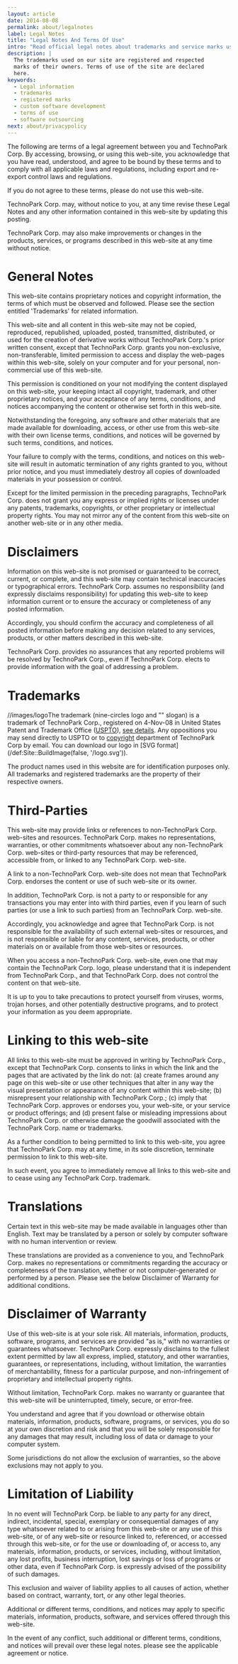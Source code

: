 ```yaml
---
layout: article
date: 2014-08-08
permalink: about/legalnotes
label: Legal Notes
title: "Legal Notes And Terms Of Use"
intro: "Read official legal notes about trademarks and service marks used online"
description: |
  The trademarks used on our site are registered and respected
  marks of their owners. Terms of use of the site are declared
  here.
keywords:
  - Legal information
  - trademarks
  - registered marks
  - custom software development
  - terms of use
  - software outsourcing
next: about/privacypolicy
---
```


The following are terms of a legal agreement between you and TechnoPark Corp. By accessing, 
browsing, or using this web-site, you acknowledge that you have read, understood, and agree to be 
bound by these terms and to comply with all applicable laws and regulations, including export and 
re-export control laws and regulations.

If you do not agree to these terms, please do not use this web-site.

TechnoPark Corp. may, without notice to you, at any time revise these Legal Notes and any other 
information contained in this web-site by updating this posting.

TechnoPark Corp. may also make improvements or changes in the products, services, or programs 
described in this web-site at any time without notice.

<h1>General Notes</h1>

This web-site contains proprietary notices and copyright information, the terms of which must be 
observed and followed. Please see the section entitled 'Trademarks' for related information.

This web-site and all content in this web-site may not be copied, reproduced, republished, uploaded, 
posted, transmitted, distributed, or used for the creation of derivative works without TechnoPark 
Corp.'s prior written consent, except that TechnoPark Corp. grants you non-exclusive, 
non-transferable, limited permission to access and display the web-pages within this web-site, 
solely on your computer and for your personal, non-commercial use of this web-site.

This permission is conditioned on your not modifying the content displayed on this web-site, your 
keeping intact all copyright, trademark, and other proprietary notices, and your acceptance of any 
terms, conditions, and notices accompanying the content or otherwise set forth in this web-site.

Notwithstanding the foregoing, any software and other materials that are made available for 
downloading, access, or other use from this web-site with their own license terms, conditions, and 
notices will be governed by such terms, conditions, and notices.

Your failure to comply with the terms, conditions, and notices on this web-site will result in 
automatic termination of any rights granted to you, without prior notice, and you must immediately 
destroy all copies of downloaded materials in your possession or control.

Except for the limited permission in the preceding paragraphs, TechnoPark Corp. does not grant you 
any express or implied rights or licenses under any patents, trademarks, copyrights, or other 
proprietary or intellectual property rights. You may not mirror any of the content from this 
web-site on another web-site or in any other media.

<h1>Disclaimers</h1>

Information on this web-site is not promised or guaranteed to be correct, current, or complete, and 
this web-site may contain technical inaccuracies or typographical errors. TechnoPark Corp. assumes 
no responsibility (and expressly disclaims responsibility) for updating this web-site to keep 
information current or to ensure the accuracy or completeness of any posted information.

Accordingly, you should confirm the accuracy and completeness of all posted information before 
making any decision related to any services, products, or other matters described in this web-site.

TechnoPark Corp. provides no assurances that any reported problems will be resolved by TechnoPark 
Corp., even if TechnoPark Corp. elects to provide information with the goal of addressing a problem.

<h1>Trademarks</h1>

<png style="float: left;">//images/logo</png>

The trademark (nine-circles logo and "" slogan) is a trademark of TechnoPark Corp., registered on 
4-Nov-08 in United States Patent and Trademark Office ([USPTO](http://www.uspto.gov)), [see 
details](http://tarr.uspto.gov/servlet/tarr?regser=serial&entry=77438094). Any oppositions you may 
send directly to USPTO or to [copyright](mailto:pr@technoparkcorp.com) department of TechnoPark Corp 
by email. You can download our logo in [SVG format](/def:Site::BuildImage(false, '/logo.svg')).

The product names used in this website are for identification purposes only. All trademarks and 
registered trademarks are the property of their respective owners.

<h1>Third-Parties</h1>

This web-site may provide links or references to non-TechnoPark Corp. web-sites and resources. 
TechnoPark Corp. makes no representations, warranties, or other commitments whatsoever about any 
non-TechnoPark Corp. web-sites or third-party resources that may be referenced, accessible from, or 
linked to any TechnoPark Corp. web-site.

A link to a non-TechnoPark Corp. web-site does not mean that TechnoPark Corp. endorses the content 
or use of such web-site or its owner.

In addition, TechnoPark Corp. is not a party to or responsible for any transactions you may enter 
into with third parties, even if you learn of such parties (or use a link to such parties) from an 
TechnoPark Corp. web-site.

Accordingly, you acknowledge and agree that TechnoPark Corp. is not responsible for the availability 
of such external web-sites or resources, and is not responsible or liable for any content, services, 
products, or other materials on or available from those web-sites or resources.

When you access a non-TechnoPark Corp. web-site, even one that may contain the TechnoPark Corp. 
logo, please understand that it is independent from TechnoPark Corp., and that TechnoPark Corp. does 
not control the content on that web-site.

It is up to you to take precautions to protect yourself from viruses, worms, trojan horses, and 
other potentially destructive programs, and to protect your information as you deem appropriate.

<h1>Linking to this web-site</h1>

All links to this web-site must be approved in writing by TechnoPark Corp., except that TechnoPark 
Corp. consents to links in which the link and the pages that are activated by the link do not: (a) 
create frames around any page on this web-site or use other techniques that alter in any way the 
visual presentation or appearance of any content within this web-site; (b) misrepresent your 
relationship with TechnoPark Corp.; (c) imply that TechnoPark Corp. approves or endorses you, your 
web-site, or your service or product offerings; and (d) present false or misleading impressions 
about TechnoPark Corp. or otherwise damage the goodwill associated with the TechnoPark Corp. name or trademarks.

As a further condition to being permitted to link to this web-site, you agree that TechnoPark Corp. 
may at any time, in its sole discretion, terminate permission to link to this web-site.

In such event, you agree to immediately remove all links to this web-site and to cease using any 
TechnoPark Corp. trademark.

<h1>Translations</h1>

Certain text in this web-site may be made available in languages other than English. Text may be 
translated by a person or solely by computer software with no human intervention or review.

These translations are provided as a convenience to you, and TechnoPark Corp. makes no 
representations or commitments regarding the accuracy or completeness of the translation, whether or 
not computer-generated or performed by a person. Please see the below Disclaimer of Warranty for 
additional conditions.

<h1>Disclaimer of Warranty</h1>

Use of this web-site is at your sole risk. All materials, information, products, software, programs, 
and services are provided "as is," with no warranties or guarantees whatsoever. TechnoPark Corp. 
expressly disclaims to the fullest extent permitted by law all express, implied, statutory, and 
other warranties, guarantees, or representations, including, without limitation, the warranties of 
merchantability, fitness for a particular purpose, and non-infringement of proprietary and 
intellectual property rights.

Without limitation, TechnoPark Corp. makes no warranty or guarantee that this web-site will be 
uninterrupted, timely, secure, or error-free.

You understand and agree that if you download or otherwise obtain materials, information, products, 
software, programs, or services, you do so at your own discretion and risk and that you will be 
solely responsible for any damages that may result, including loss of data or damage to your 
computer system.

Some jurisdictions do not allow the exclusion of warranties, so the above exclusions may not apply 
to you.

<h1>Limitation of Liability</h1>

In no event will TechnoPark Corp. be liable to any party for any direct, indirect, incidental, 
special, exemplary or consequential damages of any type whatsoever related to or arising from this 
web-site or any use of this web-site, or of any web-site or resource linked to, referenced, or 
accessed through this web-site, or for the use or downloading of, or access to, any materials, 
information, products, or services, including, without limitation, any lost profits, business 
interruption, lost savings or loss of programs or other data, even if TechnoPark Corp. is expressly 
advised of the possibility of such damages.

This exclusion and waiver of liability applies to all causes of action, whether based on contract, 
warranty, tort, or any other legal theories.

Additional or different terms, conditions, and notices may apply to specific materials, information, 
products, software, and services offered through this web-site.

In the event of any conflict, such additional or different terms, conditions, and notices will 
prevail over these legal notes. please see the applicable agreement or notice.
